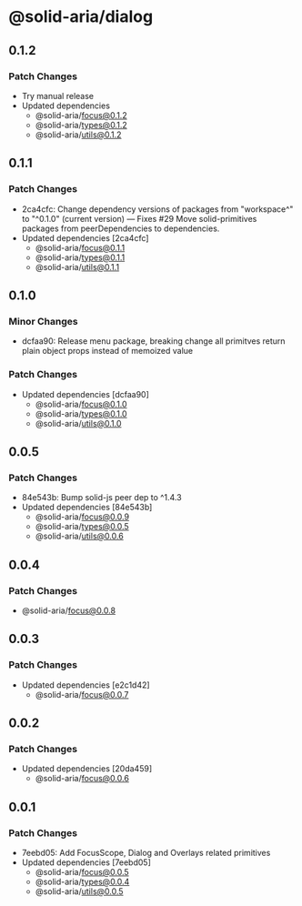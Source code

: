 # @solid-aria/dialog

## 0.1.2

### Patch Changes

- Try manual release
- Updated dependencies
  - @solid-aria/focus@0.1.2
  - @solid-aria/types@0.1.2
  - @solid-aria/utils@0.1.2

## 0.1.1

### Patch Changes

- 2ca4cfc: Change dependency versions of packages from "workspace^" to "^0.1.0" (current version) — Fixes #29
  Move solid-primitives packages from peerDependencies to dependencies.
- Updated dependencies [2ca4cfc]
  - @solid-aria/focus@0.1.1
  - @solid-aria/types@0.1.1
  - @solid-aria/utils@0.1.1

## 0.1.0

### Minor Changes

- dcfaa90: Release menu package, breaking change all primitves return plain object props instead of memoized value

### Patch Changes

- Updated dependencies [dcfaa90]
  - @solid-aria/focus@0.1.0
  - @solid-aria/types@0.1.0
  - @solid-aria/utils@0.1.0

## 0.0.5

### Patch Changes

- 84e543b: Bump solid-js peer dep to ^1.4.3
- Updated dependencies [84e543b]
  - @solid-aria/focus@0.0.9
  - @solid-aria/types@0.0.5
  - @solid-aria/utils@0.0.6

## 0.0.4

### Patch Changes

- @solid-aria/focus@0.0.8

## 0.0.3

### Patch Changes

- Updated dependencies [e2c1d42]
  - @solid-aria/focus@0.0.7

## 0.0.2

### Patch Changes

- Updated dependencies [20da459]
  - @solid-aria/focus@0.0.6

## 0.0.1

### Patch Changes

- 7eebd05: Add FocusScope, Dialog and Overlays related primitives
- Updated dependencies [7eebd05]
  - @solid-aria/focus@0.0.5
  - @solid-aria/types@0.0.4
  - @solid-aria/utils@0.0.5
